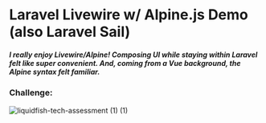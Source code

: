 # Laravel Livewire w/ Alpine.js Demo (also Laravel Sail)

##### I really enjoy Livewire/Alpine!  Composing UI while staying within Laravel felt like super convenient. And, coming from a Vue background, the Alpine syntax felt familiar.

### Challenge:

![liquidfish-tech-assessment (1) (1)](https://user-images.githubusercontent.com/42751684/113644542-99fa5c00-964a-11eb-94c2-f646fdcf94e4.png)

